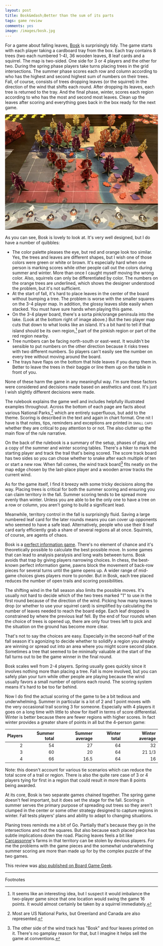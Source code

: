 ```yaml
---
layout: post
title: Bosk&mdash;Better than the sum of its parts
tags: game review
comments: yes
image: /images/bosk.jpg
---
```


For a game about falling leaves,
[Bosk](https://floodgate.games/products/bosk) is surprisingly
tidy. The game starts with each player taking a cardboard tray from
the box. Each tray contains 8 trees (two each numbered 1-4), 36 wooden
leaves, 8 leaf cards and a squirrel. The map is two-sided. One side
for 3 or 4 players and the other for two. During the spring phase
players take turns placing trees in the grid intersections. The summer
phase scores each row and column according to who has the highest and
second highest sum of numbers on their trees. Fall, of course,
consists of trees dropping leaves (or the squirrel) in the direction
of the wind that shifts each round. After dropping its leaves, each
tree is returned to the tray. And the final phase, winter, scores each
region according to who has the most and second most leaves. Clean up
the leaves after scoring and everything goes back in the box ready for
the next game.

![Bosk](/images/bosk.jpg)

As you can see, Bosk is lovely to look at. It's very well designed,
but I do have a number of quibbles:

* The color palette pleases the eye, but red and orange look too
  similar. Yes, the trees and leaves are different shapes, but I wish
  one of those colors were green or white or brown. It's especially
  hard when one person is marking scores while other people call out
  the colors during summer and winter. More than once I caught myself
  moving the wrong color. Also, squirrels can only be differentiated
  by color. The numbers on the orange trees are underlined, which
  shows the designer understood the problem, but it's not sufficient.
* At the start of fall, it's hard to place leaves in the center of the
  board without bumping a tree. The problem is worse with the smaller
  squares on the 3-4 player map. In addition, the glossy leaves slide
  easily when stacked. You must have sure hands when playing this game.
* On the 3-4 player board, there's a sorta pink/orange peninsula into
  the lake. (Look at the bottom right of image above.) But the two
  player map cuts that down to what looks like an island. It's a bit
  hard to tell if that island should be its own region,[^1] part of
  the pinkish region or part of the red region nearby.
* Tree numbers can be facing north-south or east-west. It wouldn't be
  sensible to put numbers on the other direction because it risks
  trees with two different numbers. So players can't easily see the
  number on every tree without moving around the board.
* The trays have flaps on the bottom that hide leaves if you dump them
  in. Better to leave the trees in their baggie or line them up on the
  table in front of you.
  
None of these harm the game in any meaningful way. I'm sure these
factors were considered and decisions made based on aesthetics and
cost. It's just I wish slightly different decisions were made.

The rulebook explains the game well and includes helpfully illustrated
examples throughout. Across the bottom of each page are facts about
various National Parks,[^2] which are entirely superfluous, but add to the
theme. Scoring is described in the text and again in chart format. One
nit I have is that notes, tips, reminders and exceptions are printed
in <font style="font-variant: small-caps">small caps</font> whether
they are critical to pay attention to or not. The also clutter up the
main flow of the rule narrative.

On the back of the rulebook is a summary of the setup, phases of play,
and a copy of the summer and winter scoring tables. There's a hiker to
mark the starting player and track the trail that's being scored. The
score track board has two sides so you can chose whether to snake
after each multiple of ten or start a new row. When fall comes, the
wind track board[^3] fits neatly on the map edge chosen by the
last-place player and a wooden arrow tracks the current wind.

As for the game itself, I find it breezy with some tricky decisions
along the way. Placing trees is critical for both the summer scoring
and ensuring you can claim territory in the fall. Summer scoring tends
to be spread more evenly than winter. Unless you are able to be the
only one to have a tree on a row or column, you aren't going to build
a significant lead.

Meanwhile, territory control in the fall is surprisingly fluid. Saving
a large numbered leaf card for the later rounds means you can cover up
opponents who seemed to have a safe lead. Alternatively, people who
use their 8 leaf card early efficiently grab a share of several
regions all at once. Squirrels, of course, are agents of chaos. 

Bosk is a [perfect information
game](https://en.wikipedia.org/wiki/Perfect_information). There's no
element of chance and it's theoretically possible to calculate the
best possible move. In some games that can lead to analysis paralysis
and long waits between turns. Bosk avoids that trap by giving players
narrowing choices. In chess, the best-known perfect information game,
pawns block the movement of back-row pieces for several turns until
the game opens up. A wider range of mid-game choices gives players
more to ponder. But in Bosk, each tree placed reduces the number of
open trails and scoring possibilities.

The shifting wind in the fall season also limits the possible
moves. It's usually not hard to decide which of the two trees marked
"1" to use in the first round because of the direction of the
wind. Picking how many leaves to drop (or whether to use your squirrel
card) is simplified by calculating the number of leaves needed to
reach the board edge. Each leaf dropped is constrained by where the
previous leaf fell. By the end of four rounds when the choice of trees
is opened up, there are only four trees left to pick and the situation
on the ground has become more clear.

That's not to say the choices are easy. Especially in the second-half
of the fall season it's agonizing to decide whether to solidify a
region you already are winning or spread out into an area where you
might score second place. Sometimes a tree that seemed to be minimally
valuable at the start of the fall turns out to be the game winner in
the final round.

Bosk scales well from 2-4 players. Spring usually goes quickly since
it involves nothing more than placing a tree. Fall is more involved,
but you can safely plan your turn while other people are playing
because the wind usually favors a small number of options each
round. The scoring system means it's hard to be too far behind.

Now I do find the actual scoring of the game to be a bit tedious and
underwhelming. Summer in particular is a lot of 2 and 1 point moves
with the very occasional trail scoring 3 for someone. Especially with
4 players it goes on a long time with little to show for itself in
terms of score differential. Winter is better because there are fewer
regions with higher scores.  In fact winter provides a greater share
of points in all but the 4-person game:

Players | Summer total | Summer average | Winter total | Winter average
------: | -----------: | -------------: | -----------: | -------------:
2       |           54 |           27   |           64 |             32
3       |           60 |           20   |           64 |         21 1/3
4       |           66 |           16.5 |           64 |             16

Note: this doesn't account for various tie scenarios which can reduce
the total score of a trail or region. There is also the quite rare
case of 3 or 4 players tying for first in a region that could result
in more than 8 points being awarded.

At its core, Bosk is two separate games chained together. The spring
game doesn't feel important, but it does set the stage for the
fall. Scoring in summer serves the primary purpose of spreading out
trees so they aren't clumped in the center or some other strategy
designed to capture regions in winter. Fall tests players' plans and
ability to adapt to changing situations.

Planing trees reminds me a bit of Go. Partially that's because they go
in the intersections and not the squares. But also because each placed
piece has subtle implications down the road. Placing leaves feels a
bit like [Carcassonne](/2020/03/25/carcassonne-review.html)'s farms in
that territory can be stolen by devious players. For me the problems
with the game pieces and the somewhat underwhelming summer scoring are
more than made up for by the complex puzzle of the two games.

This review was [also published on Board Game
Geek](https://boardgamegeek.com/thread/2760960/article/38875200#38875200).

---

Footnotes

[^1]: It seems like an interesting idea, but I suspect it would
    imbalance the two-player game since that one location would swing
    the game 16 points. It would almost certainly be taken by a
    squirrel immediately.
    
[^2]: Most are US National Parks, but Greenland and Canada are also
    represented.

[^3]: The other side of the wind track has "Bosk" and four leaves
    printed on it. There's no gamplay reason for that, but I imagine
    it helps sell the game at conventions.
